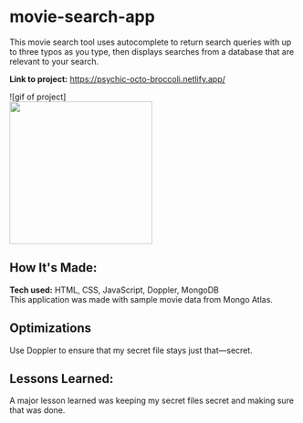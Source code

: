 # movie-search-app

This movie search tool uses autocomplete to return search queries with up to three typos as you type, then displays searches from a database that are relevant to your search.

**Link to project:** https://psychic-octo-broccoli.netlify.app/

![gif of project] <br>
<img src="https://github.com/deesclouds/psychic-octo-broccoli/blob/main/movie-search-app.gif" width="250" height="auto"/>

## How It's Made:

**Tech used:** HTML, CSS, JavaScript, Doppler, MongoDB <br>
This application was made with sample movie data from Mongo Atlas. 


## Optimizations
Use Doppler to ensure that my secret file stays just that—secret.


## Lessons Learned:
A major lesson learned was keeping my secret files secret and making sure that was done. 




